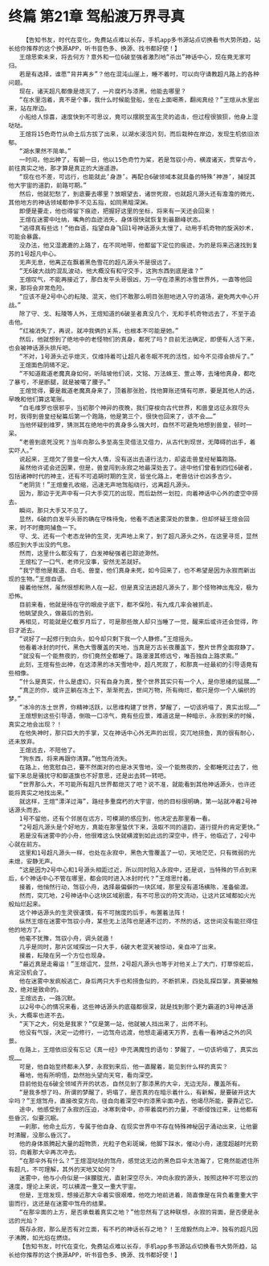 # 终篇 第21章 驾船渡万界寻真
        【告知书友，时代在变化，免费站点难以长存，手机app多书源站点切换看书大势所趋，站长给你推荐的这个换源APP，听书音色多、换源、找书都好使！】
       王煊思索未来，将去何方？意外和一位6破至强者激烈地“杀出”神话中心，现在竟无家可归。
       若是有选择，谁愿“背井离乡”？他在混沌山崖上，睡不着时，可以向守请教超凡路上的各种问题。
       现在，诸天超凡都像是熄灭了，一片腐朽与漆黑，他能去哪里？
       “在水里泡着，真不是个事，我什么时候能登船，坐在上面喝茶，翻阅真经？”王煊从水里出来，站在岸边。
       小船给人惊喜，速度快到不可思议，竟可以摆脱至高生灵的追击，但过程很狼狈，他身上湿哒哒。
       王煊将15色奇竹从命土后方拔了出来，以湖水浸泡片刻，而后栽种在岸边，发现生机依旧浓郁。
       “湖水果然不简单。”
       一时间，他出神了，有朝一日，他以15色奇竹为桨，若是驾驭小舟，横渡诸天，贯穿古今，前往真实之地，那才算是真正的大逍遥游。
       “现在也不差，可远行，也能就此‘身游’。再配合6破领域本就具备的特殊‘神游’，捕捉其他大宇宙的道韵，前路可期。”
       然后，他就犯愁了，到底要去哪里？放眼望去，诸世死寂，也就超凡源头还有澹澹的微光，其他地方的神话领域都伸手不见五指，如同黑暗深渊。
       即便是要走，他也得留下痕迹，把握好这里的坐标，将来有一天还会回来！
       王煊在迷雾中吐纳，嘴角的血迹消失，身体很快就恢复到最巅峰状态。
       “逃得真有些远！”他自语，指望自身飞回1号神话源头太慢了，动用手机奇物的旋涡妙术，可能会暴露。
       没办法，他又湿漉漉的上路了，在不同地带，他都留下定位的痕迹，为的是将来迅速找到复苏的1号超凡中心。
       无声无息，他离正在飘着黑色雪花的超凡源头不是很远了。
       “无6破大战的混乱波动，他大概没有和守交手，这狗东西到底是谁？”
       王煊叹气，不能再接近了，那白发平头哥很凶，万一守在漆黑的冰雪世界外，一直等他回来，那将会非常危险。
       “应该不是2号中心的耘陵、混天，他们不敢那么明目张胆地进入守的道场，避免两大中心开战。”
       除了守、戈、耘陵等人外，王煊知道的6破圣者真没几个，无和手机奇物远去了，不至于追击他。
       “红袖消失了，再说，就冲我俩的关系，也根本不可能是她。”
       然后，他就想到了绝地中的老怪物们的真身，都死了吗？目前无法确定，即便有人活下来，也会被神话源头排斥吧。
       “不对，1号源头近乎熄灭，仅维持着可让超凡者冬眠不死的活性，如今不见得会排斥了。”
       王煊面色阴晴不定。
       “不知道裁道老魔真身如何，听陆坡他们说，文铭、万法蛛王、萱止等，去堵他真身，都吃了暴亏，不是断腿，就是被噶了腰子。”
       王煊觉得，要是裁道老魔真身来了，顶着那张脸，找他算账还情有可原，要是其他人的话，早晚和他们算这笔账。
       “白毛维罗也很邪乎，当初那个神异的夜晚，我们穿梭向古代世界，和兽皇远征永寂尽头时，我得到兽皇经秘篇后第一个跑路，他是第三个，很快也回来了，该不会……”
       当他怀疑到维罗，猜测其在绝地中的真身多么强大时，自然不可避免地想到兽皇，顿时一呆。
       “老兽到底死没死？当年向那么多至高生灵借法又借力，从古代到现世，无障碍的出手，着实吓人。”
       说起来，王煊欠了兽皇一份大人情，没有送出去道行法力，却盗走兽皇经秘篇跑路。
       虽然他许诺会还因果，但是，兽皇闯到永寂之地最深处去了。途中他们曾看到四位6破者，包括诸神时代的神主，还有不可追朔时期的生灵，皆坐化路上，老兽估计也凶多吉少。
       “老阴货！”王煊童孔收缩，迅速无声地驾船绕行，远离超凡源头。
       因为，那边于无声中有一只大手突兀的出现，而后勐然一划拉，向着神话中心外的虚空中捞去。
       瞬间，那只大手又不见了。
       显然，6破的白发平头哥的确在守株待兔，他看不透迷雾深处的景象，但却怀疑王煊会回来，时不时撒网捕鱼一下。
       守、戈、还有一个老态龙钟的生灵，无声地上来了，到了超凡源头之外，在这里寻觅，显然感应到大手出没的气息。
       然而，这里什么都没有了，白发神秘强者已踪迹渺然。
       王煊松了一口气，老师兄没事，安然无恙就好。
       “我宁愿他是裁道、白毛、兽皇，他们真身未死，如今回来了，也不希望是因为永寂而新出现的生物。”王煊自语。
       接着他怅然，虽然很想和熟人在一起，但是真没法进超凡源头了，那个怪物神出鬼没，极为恐怖。
       目前来看，他就是待在守的眼皮子底下，都不保险，有九成几率会被抓走。
       他眺望良久，做最后的告别。
       再相见，可能就是亿载岁月后了，可是那些故人却只当睡了一觉，醒来后或许还会觉得，昨日才逝去。
       “说好了一起修行到白头，如今却只剩下我一个人静修。”王煊摇头。
       他看着冰封的时代，黑色大雪覆盖的天地，当真是万古长夜覆盖下，整片世界全面寂静了。
       “就没有一个能熬夜的，你们竟然全都睡了。路漫漫其修远兮，唯吾独自上路求索。”
       此刻，王煊有些出神，在这漆黑的冰天雪地中，超凡死寂了，和那真一经最初的引导语竟有些相像。
       “什么是真实，什么是虚幻，只有自身为真，整个世界其实只有一个人，是你思绪的延展……”
       “真正的你，或许正躺在冻土下，渐渐死去，世间万物，所有绚烂，都只是你一个人编织的梦。”
       “冰冷的冻土世界，你精神活跃，以思维构建了世界，梦醒了，一切该坍塌了，真实出现……”
       王煊想到这些引导语，倒吸一口凉气，竟有些应景，难道这是一种暗示，永寂到来的时候，真实之地会出现？！
       在他失神时，那只巨大的手掌，又在神话中心外无声的出现，突兀地捞鱼，真的很有耐心，还未放弃。
       王煊远去，不陪他了。
       “狗东西，将来再跟你清算。”他驾舟消失。
       在路上，他宽慰自己，要不然面对的也是冰天雪地，没一个能熬夜的，全都睡死过去了，他留下来总是骚扰守和御道旗也不好意思，还是出去转一转吧。
       “世界那么大，不可能所有超凡世界都熄灭了吧？说不准，就能看到其他神话源头，也许还能将真实之地找出来。”
       就这样，王煊“漂洋过海”，路经多重腐朽的大宇宙，他的目标很明确，第一站就冲着2号神话源头而去。
       1号不留他，还有个邻居在远方，可模湖的感应到，他决定去那里看一看。
       “2号超凡源头是个好地方，真能在那里蛰伏下来，汲取不同的道韵，道行提升的肯定更快。”
       若是没有迷雾中的小舟，他很难这么快就横渡到如此远的深空中，终于，他临近了，2号中心就在前方。
       这里和1号超凡源头一样，也处在永寂中，黑色大雪覆盖了一切，天地茫茫，只有微弱的光未熄，安静无声。
       “这是因为2号中心和1号源头相距过近，所以同时陷入永寂中，还是说，当特殊的节点到来后，6个神话中心不管在哪里，都会同时进入冰封时代？”王煊思忖着。
       接着，他悄然行动，驾驭小舟，选择最偏僻的一块区域，那里没有道场横陈，准备偷渡。
       然而，突兀地，2号神话中心这块区域剧震，有不可思议的符文流动，让这片区域都如火光般灿烂起来。
       这个神话源头的生灵很谨慎，有不可揣度的后手，布置着法阵！
       纵然王煊在迷雾中驾驭小舟，某些无上法阵也是通不过的，不然的话，这世间没有能拦得住他的地方了。
       他毫不犹豫，驾驭小舟，调头就遁！
       几乎是同时，那片区域探出一只大手，6破大老混天被惊动，亲自冲了出来。
       接着，耘陵在另一个方位也现身。
       “最近真是走霉运！”王煊诅咒，显然，2号超凡源头也等于对他关上了大门，打草惊蛇后，肯定没机会了。
       他在迷雾中发疯般逃亡，身后两只大手也和捞鱼似的，不断抓来，四处乱探巨掌，真要被触及，绝对是致命的。
       王煊远去，一路沉默。
       以2号中心的情况来看，这些神话源头的底蕴都很深，就是找到那个更为霸道的3号神话源头，大概率也进不去。
       “天下之大，何处是我家？”仅是第一站，他就被人挡出来了，出师不利。
       他没有气馁，决定一边修行，一边驾舟远渡，他想走遍诸天万界，去看一看神话之外的风景。
       在路上，王煊依旧没有忘记《真一经》中充满魔性的语句：梦醒了，一切该坍塌了，真实出现……
       可是，他自始至终都未入梦，永寂到来后，他一直醒着，能见到什么样的真实？
       蓦地，他有所明悟，勐然抬头望向天穹，看向深空。
       目前他处在6破全领域齐开的状态，自然见到了那漆黑的大伞，无边无际，覆盖所有。
       “是我多想了吗，所谓的梦醒了，坍塌了，是否真的在暗示着什么，有新解，是要破开这大伞吗？”王煊驾舟，直接改变方向，径自向着深空中的漆黑伞面冲去，他竭尽所能，要靠近它。
       途中，他感受到了永寂的压迫，冰寒刺骨中，亦带着腐朽的力量，不断侵蚀过来，让他都有些昏沉，似要沉眠。
       一刹那，他命土后方，专属于他自身、在现实世界中不存在特殊神秘因子涌动出来，让他霎时清醒，没那么昏沉了。
       他的身体蒸腾起大量的超物质，光粒子色彩斑斓，他脚下踩水，催动小舟，速度超越时光箭羽，向着那大伞再次冲去。
       “在那伞外有什么？”王煊湿哒哒的驾舟，感觉这无边的黑色巨伞太浩瀚了，它竟然能遮住所有超凡，不可理解，其外的天地又如何？
       迷雾中，他与小舟似是一抹朦胧光，直射深空尽头，冲向永寂的源头，按照这种不可思议的速度，理论上来说，可以横渡一重又一重大宇宙。
       但是，王煊发现，想接近那大伞着实很艰难，他吃力地前进着，简直像是在背负着重重大宇宙而行，这还是在迷雾中驾舟的结果。
       “在那伞面的上方，是否承载着真实之地？”他忽然有了这种联想，永寂的背面，是否便是永远的光灿？
       既存永寂，那么是否有对立面，有不朽的神话长存之地？！王煊毅然向上冲，独有的超凡因子沸腾，如光焰在燃烧。
       【告知书友，时代在变化，免费站点难以长存，手机app多书源站点切换看书大势所趋，站长给你推荐的这个换源APP，听书音色多、换源、找书都好使！】